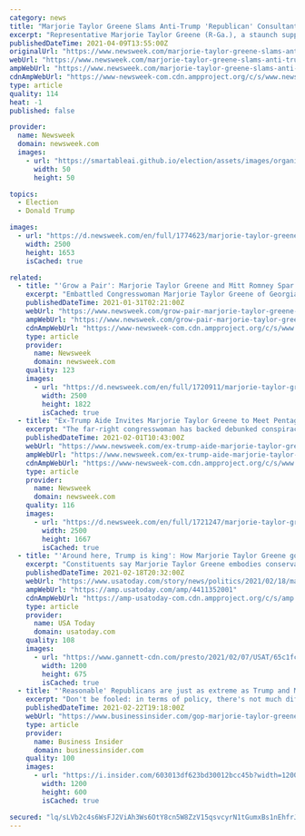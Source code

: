 ```yaml
---
category: news
title: "Marjorie Taylor Greene Slams Anti-Trump 'Republican' Consultants, Calls Them Poison to Party"
excerpt: "Representative Marjorie Taylor Greene (R-Ga.), a staunch supporter of former President Donald Trump, criticized those who think it's best to distance themselves from him as being a \"poison\" to the GOP. After Trump's exit from the White House, the ..."
publishedDateTime: 2021-04-09T13:55:00Z
originalUrl: "https://www.newsweek.com/marjorie-taylor-greene-slams-anti-trump-republican-consultants-calls-them-poison-party-1582381"
webUrl: "https://www.newsweek.com/marjorie-taylor-greene-slams-anti-trump-republican-consultants-calls-them-poison-party-1582381"
ampWebUrl: "https://www.newsweek.com/marjorie-taylor-greene-slams-anti-trump-republican-consultants-calls-them-poison-party-1582381?amp=1"
cdnAmpWebUrl: "https://www-newsweek-com.cdn.ampproject.org/c/s/www.newsweek.com/marjorie-taylor-greene-slams-anti-trump-republican-consultants-calls-them-poison-party-1582381?amp=1"
type: article
quality: 114
heat: -1
published: false

provider:
  name: Newsweek
  domain: newsweek.com
  images:
    - url: "https://smartableai.github.io/election/assets/images/organizations/newsweek.com-50x50.jpg"
      width: 50
      height: 50

topics:
  - Election
  - Donald Trump

images:
  - url: "https://d.newsweek.com/en/full/1774623/marjorie-taylor-greene-trump.jpg"
    width: 2500
    height: 1653
    isCached: true

related:
  - title: "'Grow a Pair': Marjorie Taylor Greene and Mitt Romney Spar Over Trump Call"
    excerpt: "Embattled Congresswoman Marjorie Taylor Greene of Georgia and Senator Mitt Romney of Utah traded jabs on Twitter Saturday after Greene said that former President Donald Trump voiced his support for her during a phone call."
    publishedDateTime: 2021-01-31T02:21:00Z
    webUrl: "https://www.newsweek.com/grow-pair-marjorie-taylor-greene-mitt-romney-spar-over-trump-call-1565614"
    ampWebUrl: "https://www.newsweek.com/grow-pair-marjorie-taylor-greene-mitt-romney-spar-over-trump-call-1565614?amp=1"
    cdnAmpWebUrl: "https://www-newsweek-com.cdn.ampproject.org/c/s/www.newsweek.com/grow-pair-marjorie-taylor-greene-mitt-romney-spar-over-trump-call-1565614?amp=1"
    type: article
    provider:
      name: Newsweek
      domain: newsweek.com
    quality: 123
    images:
      - url: "https://d.newsweek.com/en/full/1720911/marjorie-taylor-green-capitol-hill.jpg"
        width: 2500
        height: 1822
        isCached: true
  - title: "Ex-Trump Aide Invites Marjorie Taylor Greene to Meet Pentagon Staff Who Experienced 9/11"
    excerpt: "The far-right congresswoman has backed debunked conspiracy theories around the 2001 attacks among a host of other fringe beliefs."
    publishedDateTime: 2021-02-01T10:43:00Z
    webUrl: "https://www.newsweek.com/ex-trump-aide-marjorie-taylor-greene-pentagon-911-1565724"
    ampWebUrl: "https://www.newsweek.com/ex-trump-aide-marjorie-taylor-greene-pentagon-911-1565724?amp=1"
    cdnAmpWebUrl: "https://www-newsweek-com.cdn.ampproject.org/c/s/www.newsweek.com/ex-trump-aide-marjorie-taylor-greene-pentagon-911-1565724?amp=1"
    type: article
    provider:
      name: Newsweek
      domain: newsweek.com
    quality: 116
    images:
      - url: "https://d.newsweek.com/en/full/1721247/marjorie-taylor-green-pictured-dc-november.jpg"
        width: 2500
        height: 1667
        isCached: true
  - title: "'Around here, Trump is king': How Marjorie Taylor Greene got to Congress by running as the MAGA candidate"
    excerpt: "Constituents say Marjorie Taylor Greene embodies conservative values: Anti-taxes, pro-religion, pro-guns, pro-Trump. Conspiracy theories? Not so much."
    publishedDateTime: 2021-02-18T20:32:00Z
    webUrl: "https://www.usatoday.com/story/news/politics/2021/02/18/marjorie-taylor-greene-won-conservative-views-and-donald-trump/4411352001/"
    ampWebUrl: "https://amp.usatoday.com/amp/4411352001"
    cdnAmpWebUrl: "https://amp-usatoday-com.cdn.ampproject.org/c/s/amp.usatoday.com/amp/4411352001"
    type: article
    provider:
      name: USA Today
      domain: usatoday.com
    quality: 108
    images:
      - url: "https://www.gannett-cdn.com/presto/2021/02/07/USAT/65c1fc74-8388-4787-b9ff-831cb4215285-AP_Trump_6.jpg?auto=webp&crop=4172,2347,x0,y212&format=pjpg&width=1200"
        width: 1200
        height: 675
        isCached: true
  - title: "'Reasonable' Republicans are just as extreme as Trump and Marjorie Taylor Greene"
    excerpt: "Don't be fooled: in terms of policy, there's not much difference between the \"moderate\" GOP and people like Trump and Rep. Marjorie Taylor Greene."
    publishedDateTime: 2021-02-22T19:18:00Z
    webUrl: "https://www.businessinsider.com/gop-marjorie-taylor-greene-fringe-donald-trump-reasonable-republicans-congress-2021-2"
    type: article
    provider:
      name: Business Insider
      domain: businessinsider.com
    quality: 100
    images:
      - url: "https://i.insider.com/603013df623bd30012bcc45b?width=1200&format=jpeg"
        width: 1200
        height: 600
        isCached: true

secured: "lq/sLVb2c4s6WsFJ2ViAh3Ws6OtY8cn5W8ZzV15qsvcyrN1tGumxBs1nEhfrJTojIzwIcb4kYGsa6/xwF1X4lY6RV1uBFlFqSczwo23bJkoyUtQjJ77Jtn/u31rP/owleSSLbT5Q+Sgu8LACkjd7msSvRjqRsTLz5Ao/dMd28HCFGMD/Ie0gLw8jkJofmqCTWAi5oBP537cpM1U5EwdsG65fUdE4SsfPxAf5vXfSonOOcMLYGk0IDfGuu0AKZLzDzbMNxwrD1zdGd8zvlNlo5Yn8S5IAW0LVWy60tocZlzpQZoFq8dU7jX1+8KuyBqoB5BEbKbgedY4GETMKr+lG+IeEBrkMP8m6m4e8oYXBweQ=;5LdoWdT1h2LZEWDXQh0maA=="
---
```



